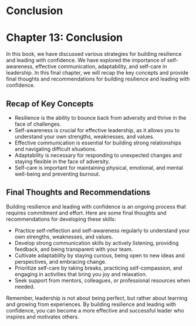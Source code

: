 # Conclusion

Chapter 13: Conclusion
======================

In this book, we have discussed various strategies for building resilience and leading with confidence. We have explored the importance of self-awareness, effective communication, adaptability, and self-care in leadership. In this final chapter, we will recap the key concepts and provide final thoughts and recommendations for building resilience and leading with confidence.

Recap of Key Concepts
---------------------

* Resilience is the ability to bounce back from adversity and thrive in the face of challenges.
* Self-awareness is crucial for effective leadership, as it allows you to understand your own strengths, weaknesses, and values.
* Effective communication is essential for building strong relationships and navigating difficult situations.
* Adaptability is necessary for responding to unexpected changes and staying flexible in the face of adversity.
* Self-care is important for maintaining physical, emotional, and mental well-being and preventing burnout.

Final Thoughts and Recommendations
----------------------------------

Building resilience and leading with confidence is an ongoing process that requires commitment and effort. Here are some final thoughts and recommendations for developing these skills:

* Practice self-reflection and self-awareness regularly to understand your own strengths, weaknesses, and values.
* Develop strong communication skills by actively listening, providing feedback, and being transparent with your team.
* Cultivate adaptability by staying curious, being open to new ideas and perspectives, and embracing change.
* Prioritize self-care by taking breaks, practicing self-compassion, and engaging in activities that bring you joy and relaxation.
* Seek support from mentors, colleagues, or professional resources when needed.

Remember, leadership is not about being perfect, but rather about learning and growing from experiences. By building resilience and leading with confidence, you can become a more effective and successful leader who inspires and motivates others.